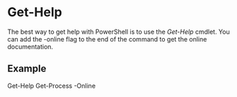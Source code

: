# Get-Help

The best way to get help with PowerShell is to use the *Get-Help* cmdlet. You can add the -online flag to the end of the command to get the online documentation.

## Example

Get-Help Get-Process -Online
